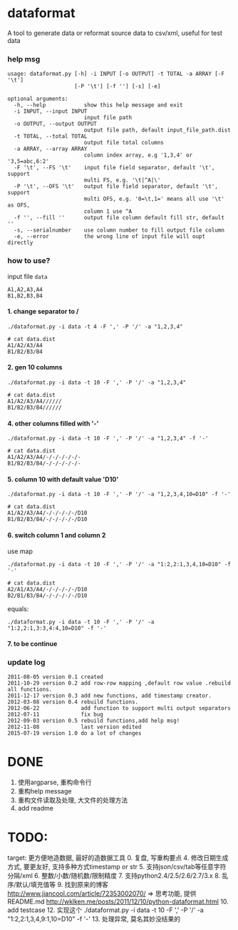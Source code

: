 # dataformat
A tool to generate data or reformat source data to csv/xml, useful for test data

### help msg

```
usage: dataformat.py [-h] -i INPUT [-o OUTPUT] -t TOTAL -a ARRAY [-F '\t']
                     [-P '\t'] [-f ''] [-s] [-e]

optional arguments:
  -h, --help            show this help message and exit
  -i INPUT, --input INPUT
                        input file path
  -o OUTPUT, --output OUTPUT
                        output file path, default input_file_path.dist
  -t TOTAL, --total TOTAL
                        output file total columns
  -a ARRAY, --array ARRAY
                        column index array, e.g '1,3,4' or '3,5=abc,6:2'
  -F '\t', --FS '\t'    input file field separator, default '\t', support
                        multi FS, e.g. '\t|^A|\'
  -P '\t', --OFS '\t'   output file field separator, default '\t', support
                        multi OFS, e.g. '0=\t,1=' means all use '\t' as OFS,
                        column 1 use ^A
  -f '', --fill ''      output file column default fill str, default ''
  -s, --serialnumber    use column number to fill output file column
  -e, --error           the wrong line of input file will oupt directly
```


### how to use?

input file `data`
```
A1,A2,A3,A4
B1,B2,B3,B4
```

#### 1. change separator to /

```
./dataformat.py -i data -t 4 -F ',' -P '/' -a "1,2,3,4"

# cat data.dist
A1/A2/A3/A4
B1/B2/B3/B4
```

#### 2. gen 10 columns

```
./dataformat.py -i data -t 10 -F ',' -P '/' -a "1,2,3,4"

# cat data.dist
A1/A2/A3/A4//////
B1/B2/B3/B4//////
```

#### 4. other columns filled with '-'

```
./dataformat.py -i data -t 10 -F ',' -P '/' -a "1,2,3,4" -f '-'

# cat data.dist
A1/A2/A3/A4/-/-/-/-/-/-
B1/B2/B3/B4/-/-/-/-/-/-
```

#### 5. column 10 with default value 'D10'

```
./dataformat.py -i data -t 10 -F ',' -P '/' -a "1,2,3,4,10=D10" -f '-'

# cat data.dist
A1/A2/A3/A4/-/-/-/-/-/D10
B1/B2/B3/B4/-/-/-/-/-/D10
```

#### 6. switch column 1 and column 2

use map
```
./dataformat.py -i data -t 10 -F ',' -P '/' -a "1:2,2:1,3,4,10=D10" -f '-'

# cat data.dist
A2/A1/A3/A4/-/-/-/-/-/D10
B2/B1/B3/B4/-/-/-/-/-/D10
```

equals:
```
./dataformat.py -i data -t 10 -F ',' -P '/' -a "1:2,2:1,3:3,4:4,10=D10" -f '-'
```

#### 7. to be continue





### update log

```
2011-08-05 version 0.1 created
2011-10-29 version 0.2 add row-row mapping ,default row value .rebuild all functions.
2011-12-17 version 0.3 add new functions, add timestamp creator.
2012-03-08 version 0.4 rebuild functions.
2012-06-22             add function to support multi output separators
2012-07-11             fix bug
2012-09-03 version 0.5 rebuild functions,add help msg!
2012-11-08             last version edited
2015-07-19 version 1.0 do a lot of changes
```

# DONE
1. 使用argparse, 重构命令行
2. 重构help message
3. 重构文件读取及处理, 大文件的处理方法
11. add readme

# TODO:
target: 更方便地造数据, 最好的造数据工具
0. 复盘, 写重构要点
4. 修改日期生成方式, 要更友好, 支持多种方式timestamp or str
5. 支持json/csv/tab等任意字符分隔/xml
6. 整数/小数/随机数/限制精度
7. 支持python2.4/2.5/2.6/2.7/3.x
8. 乱序/默认/填充值等
9. 找到原来的博客 http://www.jiancool.com/article/72353002070/ => 思考功能, 提供README.md
   http://wklken.me/posts/2011/12/10/python-dataformat.html
10. add testcase
12. 实现这个
./dataformat.py -i data -t 10 -F ',' -P '/' -a "1:2,2:1,3,4,9:1,10=D10" -f '-'
13. 处理异常, 莫名其妙没结果的
